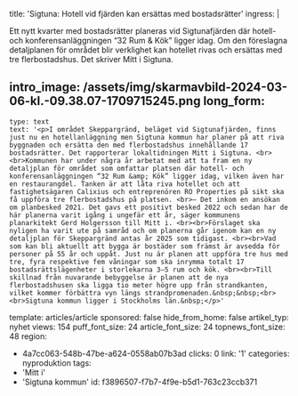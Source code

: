 title: 'Sigtuna: Hotell vid fjärden kan ersättas med bostadsrätter'
ingress: |
  <p>Ett nytt kvarter med bostadsrätter planeras vid Sigtunafjärden där hotell- och konferensanläggningen “32 Rum & Kök” ligger idag. Om den föreslagna detaljplanen för området blir verklighet kan hotellet rivas och ersättas med tre flerbostadshus. Det skriver Mitt i Sigtuna.
  </p>
  
intro_image: /assets/img/skarmavbild-2024-03-06-kl.-09.38.07-1709715245.png
long_form:
  -
    type: text
    text: '<p>I området Skeppargränd, beläget vid Sigtunafjärden, finns just nu en hotellanläggning men Sigtuna kommun har planer på att riva byggnaden och ersätta den med flerbostadshus innehållande 17 bostadsrätter. Det rapporterar lokaltidningen Mitt i Sigtuna. <br><br>Kommunen har under några år arbetat med att ta fram en ny detaljplan för området som omfattar platsen där hotell- och konferensanläggningen “32 Rum &amp; Kök” ligger idag, vilken även har en restaurangdel. Tanken är att låta riva hotellet och att fastighetsägaren Calixius och entreprenören RO Properties på sikt ska få uppföra tre flerbostadshus på platsen. <br>– Det inkom en ansökan om planbesked 2021. Det gavs ett positivt besked 2022 och sedan har de här planerna varit igång i ungefär ett år, säger kommunens planarkitekt Gerd Holgersson till Mitt i. <br><br>Förslaget ska nyligen ha varit ute på samråd och om planerna går igenom kan en ny detaljplan för Skeppargränd antas år 2025 som tidigast. <br><br>Vad som kan bli aktuellt att bygga är bostäder som främst är avsedda för personer på 55 år och uppåt. Just nu är planen att uppföra tre hus med tre, fyra respektive fem våningar som ska inrymma totalt 17 bostadsrättslägenheter i storlekarna 3–5 rum och kök. <br><br>Till skillnad från nuvarande bebyggelse är planen att de nya flerbostadshusen ska ligga tio meter högre upp från strandkanten, vilket kommer förbättra vyn längs strandpromenaden.&nbsp;&nbsp;<br><br>Sigtuna kommun ligger i Stockholms län.&nbsp;</p>'
template: articles/article
sponsored: false
hide_from_home: false
artikel_typ: nyhet
views: 154
puff_font_size: 24
article_font_size: 24
topnews_font_size: 48
region:
  - 4a7cc063-548b-47be-a624-0558ab07b3ad
clicks: 0
link: '1'
categories: nyproduktion
tags:
  - 'Mitt i'
  - 'Sigtuna kommun'
id: f3896507-f7b7-4f9e-b5d1-763c23ccb371
